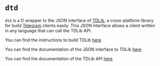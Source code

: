 # `dtd`

`dtd` is a D wrapper to the JSON interface of [TDLib](https://github.com/tdlib/td), a cross-platform library for build [Telegram](https://telegram.org/) clients easily. This JSON interface allows a client written in any language that can call the TDLib API.

You can find the instructions to build TDLib [here](https://core.telegram.org/tdlib/docs/#building)

You can find the documentation of the JSON interface to TDLib [here](https://core.telegram.org/tdlib/docs/td__json__client_8h.html)

You can find the documentation of the TDLib API [here](https://core.telegram.org/tdlib/docs/annotated.html)
